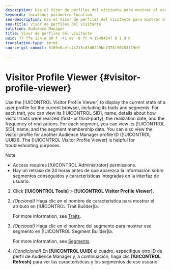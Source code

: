 ```yaml
---
description: Use el Visor de perfiles del visitante para mostrar el estado actual de un perfil de usuario para el navegador actual, incluidas sus características y segmentos. Para cada característica, puede ver su SID, nombre, detalles sobre cómo se han hecho las características del visitante (de origen o de terceros), la fecha de realización y la frecuencia de las realizaciones. Para cada segmento, puede ver su SID, nombre y la fecha de pertenencia a segmentos. También puede ver el perfil del visitante para otro ID de perfil de Audience Manager (UUID). El visor de perfiles del visitante es útil para solucionar problemas.
keywords: location; parámetro location
seo-description: Use el Visor de perfiles del visitante para mostrar el estado actual de un perfil de usuario para el navegador actual, incluidas sus características y segmentos. Para cada característica, puede ver su SID, nombre, detalles sobre cómo se han hecho las características del visitante (de origen o de terceros), la fecha de realización y la frecuencia de las realizaciones. Para cada segmento, puede ver su SID, nombre y la fecha de pertenencia a segmentos. También puede ver el perfil del visitante para otro ID de perfil de Audience Manager (UUID). El visor de perfiles del visitante es útil para solucionar problemas.
seo-title: Visor de perfiles del visitante
solution: Audience Manager
title: Visor de perfiles del visitante
uuid: 77 ffe 134-e 08 f -41 de -8 fc 4-15494847 b 1 d 0
translation-type: tm+mt
source-git-commit: 6169e8aefc4c215c83d6229be7378f90453f19e9

---
```



# Visitor Profile Viewer {#visitor-profile-viewer}

Use the [!UICONTROL Visitor Profile Viewer] to display the current state of a user profile for the current browser, including its traits and segments. For each trait, you can view its [!UICONTROL SID], name, details about how visitor traits were realized (first- or third-party), the realization date, and the frequency of realizations. For each segment, you can view its [!UICONTROL SID], name, and the segment membership date. You can also view the visitor profile for another Audience Manager profile ID ([!UICONTROL UUID]). The [!UICONTROL Visitor Profile Viewer] is helpful for troubleshooting purposes.

>[!NOTE]
>
>* Access requires [!UICONTROL Administrator] permissions.
>* Hay un retraso de 24 horas antes de que aparezca la información sobre segmentos conseguidos y características integradas en la interfaz de usuario.


<!-- 
Traits that are not part of a segment will not appear in the
<span class="wintitle"> Visitor Profile Viewer</span>.
-->

1. Click **[!UICONTROL Tools]** &gt; **[!UICONTROL Visitor Profile Viewer]**.

1. *(Opcional)* Haga clic en el nombre de característica para mostrar el atributo en [!UICONTROL Trait Builder]la.

   For more information, see [Traits](../features/traits/trait-details-page.md).

1. *(Opcional)* Haga clic en el nombre del segmento para mostrar ese segmento en [!UICONTROL Segment Builder]la.

   For more information, see [Segments](../features/segments/segments-purpose.md).

1. *(Condicional)* En **[!UICONTROL UUID]** el cuadro, especifique otro ID de perfil de Audience Manager y, a continuación, haga clic **[!UICONTROL Refresh]** para ver las características y los segmentos de ese usuario.
